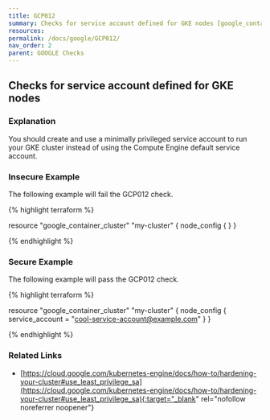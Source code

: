 ```yaml
---
title: GCP012
summary: Checks for service account defined for GKE nodes [google_container_cluster google_container_node_pool] 
resources: 
permalink: /docs/google/GCP012/
nav_order: 2
parent: GOOGLE Checks
---
```


## Checks for service account defined for GKE nodes

### Explanation


You should create and use a minimally privileged service account to run your GKE cluster instead of using the Compute Engine default service account.



### Insecure Example

The following example will fail the GCP012 check.

{% highlight terraform %}

resource "google_container_cluster" "my-cluster" {
	node_config {
	}
}

{% endhighlight %}



### Secure Example

The following example will pass the GCP012 check.

{% highlight terraform %}

resource "google_container_cluster" "my-cluster" {
	node_config {
		service_account = "cool-service-account@example.com"
	}
}

{% endhighlight %}


### Related Links


- [https://cloud.google.com/kubernetes-engine/docs/how-to/hardening-your-cluster#use_least_privilege_sa](https://cloud.google.com/kubernetes-engine/docs/how-to/hardening-your-cluster#use_least_privilege_sa){:target="_blank" rel="nofollow noreferrer noopener"}

